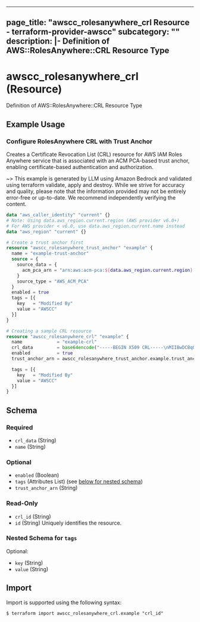 
---
page_title: "awscc_rolesanywhere_crl Resource - terraform-provider-awscc"
subcategory: ""
description: |-
  Definition of AWS::RolesAnywhere::CRL Resource Type
---

# awscc_rolesanywhere_crl (Resource)

Definition of AWS::RolesAnywhere::CRL Resource Type

## Example Usage

### Configure RolesAnywhere CRL with Trust Anchor

Creates a Certificate Revocation List (CRL) resource for AWS IAM Roles Anywhere service that is associated with an ACM PCA-based trust anchor, enabling certificate-based authentication and authorization.

~> This example is generated by LLM using Amazon Bedrock and validated using terraform validate, apply and destroy. While we strive for accuracy and quality, please note that the information provided may not be entirely error-free or up-to-date. We recommend independently verifying the content.

```terraform
data "aws_caller_identity" "current" {}
# Note: Using data.aws_region.current.region (AWS provider v6.0+)
# For AWS provider < v6.0, use data.aws_region.current.name instead
data "aws_region" "current" {}

# Create a trust anchor first
resource "awscc_rolesanywhere_trust_anchor" "example" {
  name = "example-trust-anchor"
  source = {
    source_data = {
      acm_pca_arn = "arn:aws:acm-pca:${data.aws_region.current.region}:${data.aws_caller_identity.current.account_id}:certificate-authority/example-id"
    }
    source_type = "AWS_ACM_PCA"
  }
  enabled = true
  tags = [{
    key   = "Modified By"
    value = "AWSCC"
  }]
}

# Creating a sample CRL resource
resource "awscc_rolesanywhere_crl" "example" {
  name             = "example-crl"
  crl_data         = base64encode("-----BEGIN X509 CRL-----\nMIIBwDCBqQIBATANBgkqhkiG9w0BAQsFADBeMQswCQYDVQQGEwJVUzELMAkGA1UE\nCBMCV0ExEDAOBgNVBAcTB1NlYXR0bGUxGTAXBgNVBAoTEEFtYXpvbiBDb3Jwb3Jh\ndGlvbjEVMBMGA1UEAxMMRXhhbXBsZSBDQSAxFw0yMzA0MjcxMjAwMDBaFw0yNDA0\nMjcxMjAwMDBaoA4wDDAKBgNVHRQEAwIBATANBgkqhkiG9w0BAQsFAAOCAQEAmQQ5\nUwNvMTYwCg==\n-----END X509 CRL-----")
  enabled          = true
  trust_anchor_arn = awscc_rolesanywhere_trust_anchor.example.trust_anchor_arn

  tags = [{
    key   = "Modified By"
    value = "AWSCC"
  }]
}
```

<!-- schema generated by tfplugindocs -->
## Schema

### Required

- `crl_data` (String)
- `name` (String)

### Optional

- `enabled` (Boolean)
- `tags` (Attributes List) (see [below for nested schema](#nestedatt--tags))
- `trust_anchor_arn` (String)

### Read-Only

- `crl_id` (String)
- `id` (String) Uniquely identifies the resource.

<a id="nestedatt--tags"></a>
### Nested Schema for `tags`

Optional:

- `key` (String)
- `value` (String)

## Import

Import is supported using the following syntax:

```shell
$ terraform import awscc_rolesanywhere_crl.example "crl_id"
```
